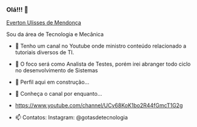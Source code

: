 ### Olá!!! 👋

<!--
**evertonulisystem/EvertonuliSystem** is a ✨ _special_ ✨ repository because its `README.md` (this file) appears on your GitHub profile.
-->
<div class="badge-base LI-profile-badge" data-locale="pt_BR" data-size="large" data-theme="light" data-type="VERTICAL" data-vanity="evertonuli" data-version="v1"><a class="badge-base__link LI-simple-link" href="https://br.linkedin.com/in/evertonuli/pt-br?trk=profile-badge">Everton Ulisses de Mendonça</a></div>
              

Sou da área de Tecnologia e Mecânica

- 🔭 Tenho um canal no Youtube onde ministro conteúdo relacionado a tutoriais diversos de TI.
- 🌱 O foco será como Analista de Testes, porém irei abranger todo ciclo no desenvolvimento de Sistemas
- 👯 Perfil aqui em construção...
- 🤔 Conheça o canal por enquanto...
- https://www.youtube.com/channel/UCv68KoK1bo2R44fGmcT1G2g


- 📫 Contatos:
Instagram: @gotasdetecnologia 

